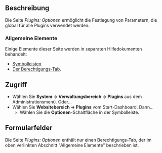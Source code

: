 <!-- Filename: Help4.x:Plugin:_Options / Display title: Plugin: Optionen -->

## Beschreibung

Die Seite *Plugins: Optionen* ermöglicht die Festlegung von Parametern, die global für alle Plugins verwendet werden.

### Allgemeine Elemente

Einige Elemente dieser Seite werden in separaten Hilfedokumenten behandelt:

* [Symbolleisten](jdocmanual?article=help/common-elements/toolbars).
* [Der Berechtigungs-Tab](jdocmanual?article=help/common-elements/edit-permissions).

## Zugriff

- Wählen Sie **System → Verwaltungsbereich → Plugins** aus dem Administrationsmenü. Oder...
- Wählen Sie **Websitebereich → Plugins** vom Start-Dashboard. Dann...
  - Wählen Sie die **Optionen**-Schaltfläche in der Symbolleiste.

## Formularfelder

Die Seite *Plugins: Optionen* enthält nur einen Berechtigungs-Tab, der im oben verlinkten Abschnitt "Allgemeine Elemente" beschrieben ist.
